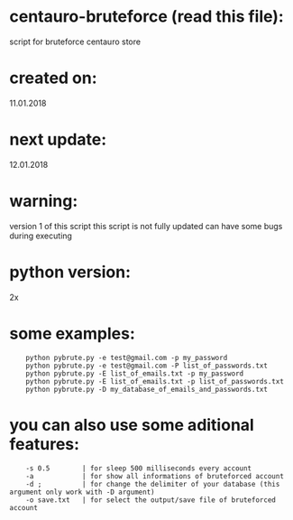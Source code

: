 # centauro-bruteforce (read this file):
script for bruteforce centauro store

# created on:
11.01.2018

# next update:
12.01.2018

# warning:
version 1 of this script
this script is not fully updated
can have some bugs during executing

# python version:
2x

# some examples:
        python pybrute.py -e test@gmail.com -p my_password
        python pybrute.py -e test@gmail.com -P list_of_passwords.txt
        python pybrute.py -E list_of_emails.txt -p my_password
        python pybrute.py -E list_of_emails.txt -p list_of_passwords.txt
        python pybrute.py -D my_database_of_emails_and_passwords.txt
       
# you can also use some aditional features:
        -s 0.5        | for sleep 500 milliseconds every account
        -a            | for show all informations of bruteforced account
        -d ;          | for change the delimiter of your database (this argument only work with -D argument)
        -o save.txt   | for select the output/save file of bruteforced account
